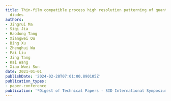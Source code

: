 ```yaml
---
title: Thin-film compatible process high resolution patterning of quantum dots light-emitting
  diodes
authors:
- Jingrui Ma
- Siqi Jia
- Haodong Tang
- Xiangwei Qu
- Bing Xu
- Zhenghui Wu
- Pai Liu
- Jing Tang
- Kai Wang
- Xiao Wwei Sun
date: 2021-01-01
publishDate: '2024-02-28T07:01:00.890105Z'
publication_types:
- paper-conference
publication: '*Digest of Technical Papers - SID International Symposium*'
---
```

